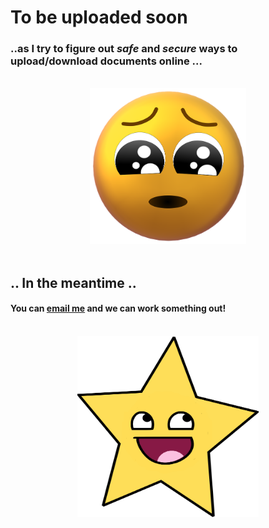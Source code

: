 
# To be uploaded soon
### ..as I try to figure out *safe* and *secure* ways to upload/download documents online ...
<br> 

<center>
<img src="img/worriedsmiley.png" alt="worriedsmiley" style="width:250px;height:250px;border:0;"></center>
<br>

## .. In the meantime .. 

#### You can <a href="mailto:amatulla.lokhandwala@mail.utoronto.ca">email me</a> and we can work something out! 

<br>
<center>
<img src="img/starsmiley.png" alt="starsmiley" style="width:290px;height:290px;border:0;"></center>
<br>
